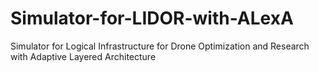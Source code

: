 # Simulator-for-LIDOR-with-ALexA
Simulator for Logical Infrastructure for Drone Optimization and Research with Adaptive Layered Architecture
